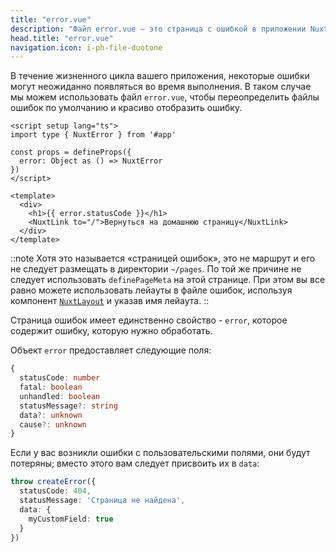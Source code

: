 ```yaml
---
title: "error.vue"
description: "Файл error.vue — это страница с ошибкой в приложении Nuxt."
head.title: "error.vue"
navigation.icon: i-ph-file-duotone
---
```


В течение жизненного цикла вашего приложения, некоторые ошибки могут неожиданно появляться во время выполнения. В таком случае мы можем использовать файл `error.vue`, чтобы переопределить файлы ошибок по умолчанию и красиво отобразить ошибку.

```vue [error.vue]
<script setup lang="ts">
import type { NuxtError } from '#app'

const props = defineProps({
  error: Object as () => NuxtError
})
</script>

<template>
  <div>
    <h1>{{ error.statusCode }}</h1>
    <NuxtLink to="/">Вернуться на домашнюю страницу</NuxtLink>
  </div>
</template>
```

::note
Хотя это называется «страницей ошибок», это не маршрут и его не следует размещать в директории `~/pages`. По той же причине не следует использовать `definePageMeta` на этой странице. При этом вы все равно можете использовать лейауты в файле ошибок, используя компонент [`NuxtLayout`](/docs/api/components/nuxt-layout) и указав имя лейаута.
::

Страница ошибок имеет единственно свойство - `error`, которое содержит ошибку, которую нужно обработать.

Объект `error` предоставляет следующие поля:

```ts
{
  statusCode: number
  fatal: boolean
  unhandled: boolean
  statusMessage?: string
  data?: unknown
  cause?: unknown
}
```

Если у вас возникли ошибки с пользовательскими полями, они будут потеряны; вместо этого вам следует присвоить их в `data`:

```ts
throw createError({
  statusCode: 404,
  statusMessage: 'Страница не найдена',
  data: {
    myCustomField: true
  }
})
```
